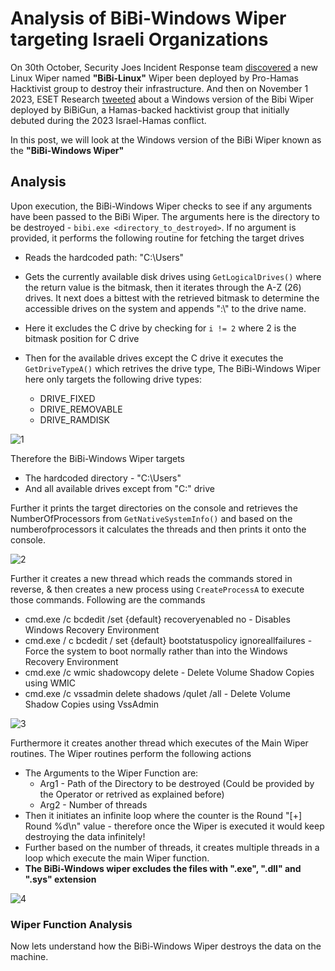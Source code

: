 # Analysis of BiBi-Windows Wiper targeting Israeli Organizations

On 30th October, Security Joes Incident Response team [discovered](https://www.securityjoes.com/post/bibi-linux-a-new-wiper-dropped-by-pro-hamas-hacktivist-group) a new Linux Wiper named **"BiBi-Linux"** Wiper been deployed by Pro-Hamas Hacktivist group to destroy their infrastructure. And then on November 1 2023, ESET Research [tweeted](https://twitter.com/ESETresearch/status/1719437301900595444) about a Windows version of the Bibi Wiper deployed by BiBiGun, a Hamas-backed hacktivist group that initially debuted during the 2023 Israel-Hamas conflict.

In this post, we will look at the Windows version of the BiBi Wiper known as the **"BiBi-Windows Wiper"**

## Analysis

Upon execution, the BiBi-Windows Wiper checks to see if any arguments have been passed to the BiBi Wiper. The arguments here is the directory to be destroyed - `bibi.exe <directory_to_destroyed>`. If no argument is provided, it performs the following routine for fetching the target drives

- Reads the hardcoded path: "C:\Users"
- Gets the currently available disk drives using `GetLogicalDrives()` where the return value is the bitmask, then it iterates through the A-Z (26) drives. It next does a bittest with the retrieved bitmask to determine the accessible drives on the system and appends ":\\" to the drive name.
- Here it excludes the C drive by checking for `i != 2` where 2 is the bitmask position for C drive
- Then for the available drives except the C drive it executes the `GetDriveTypeA()` which retrives the drive type, The BiBi-Windows Wiper here only targets the following drive types:

  - DRIVE_FIXED
  - DRIVE_REMOVABLE
  - DRIVE_RAMDISK

![1](https://github.com/knight0x07/BiBi-Windows-Wiper-Analysis/assets/60843949/44f0d6bd-2ea6-4d93-8f4f-208f7b73126e)

Therefore the BiBi-Windows Wiper targets
- The hardcoded directory - "C:\Users"
- And all available drives except from "C:\" drive

Further it prints the target directories on the console and retrieves the NumberOfProcessors from `GetNativeSystemInfo()` and based on the numberofprocessors it calculates the threads and then prints it onto the console.

![2](https://github.com/knight0x07/BiBi-Windows-Wiper-Analysis/assets/60843949/4828d72d-058c-4e5e-8602-a51077c45a4f)

Further it creates a new thread which reads the commands stored in reverse, & then creates a new process using `CreateProcessA` to execute those commands. Following are the commands

- cmd.exe /c bcdedit /set {default} recoveryenabled no - Disables Windows Recovery Environment 
- cmd.exe / c bcdedit / set {default} bootstatuspolicy ignoreallfailures - Force the system to boot normally rather than into the Windows Recovery Environment
- cmd.exe /c wmic shadowcopy delete - Delete Volume Shadow Copies using WMIC
- cmd.exe /c  vssadmin delete   shadows /quIet /all - Delete Volume Shadow Copies using VssAdmin

![3](https://github.com/knight0x07/BiBi-Windows-Wiper-Analysis/assets/60843949/c345a18d-df95-4515-9a0d-db075e7c3080)

Furthermore it creates another thread which executes of the Main Wiper routines. The Wiper routines perform the following actions

- The Arguments to the Wiper Function are:
	- Arg1 - Path of the Directory to be destroyed (Could be provided by the Operator or retrived as explained before)
	- Arg2 - Number of threads
- Then it initiates an infinite loop where the counter is the Round "[+] Round %d\n" value - therefore once the Wiper is executed it would keep destroying the data infinitely!
- Further based on the number of threads, it creates multiple threads in a loop which execute the main Wiper function.
- **The BiBi-Windows wiper excludes the files with ".exe", ".dll" and ".sys" extension**

![4](https://github.com/knight0x07/BiBi-Windows-Wiper-Analysis/assets/60843949/cd0ea284-eb37-413b-a245-78d81d759382)

### Wiper Function Analysis

Now lets understand how the BiBi-Windows Wiper destroys the data on the machine.


